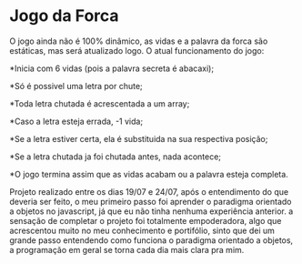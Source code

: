 # Jogo da Forca 
<p>O jogo ainda não é 100% dinâmico, as vidas e a palavra da forca são estáticas, mas será atualizado logo. O atual funcionamento do jogo:
 <p> *Inicia com 6 vidas (pois a palavra secreta é abacaxi);
 <p> *Só é possivel uma letra por chute;
 <p> *Toda letra chutada é acrescentada a um array;
 <p> *Caso a letra esteja errada, -1 vida;
 <p> *Se a letra estiver certa, ela é substituida na sua respectiva posição;
 <p> *Se a letra chutada ja foi chutada antes, nada acontece;
 <p> *O jogo termina assim que as vidas acabam ou a palavra esteja completa.
 
 <p>Projeto realizado entre os dias 19/07 e 24/07, após o entendimento do que deveria ser feito, o meu primeiro passo foi aprender o paradigma orientado a objetos no javascript, já que eu não tinha nenhuma experiência anterior. a sensação de completar o projeto foi totalmente empoderadora, algo que acrescentou muito no meu conhecimento e portifólio, sinto que dei um grande passo entendendo como funciona o paradigma orientado a objetos, a programação em geral se torna cada dia mais clara pra mim. 